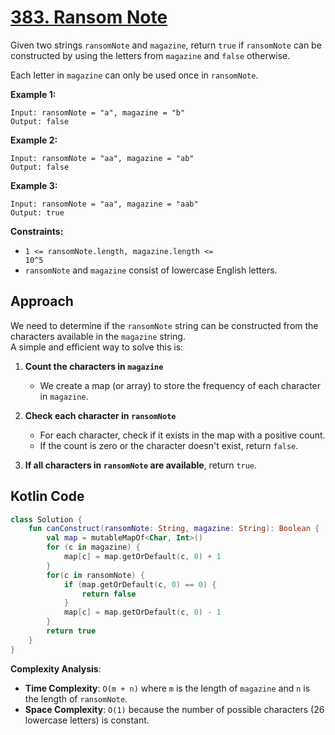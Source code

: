 # [383. Ransom Note](https://leetcode.com/problems/ransom-note/description/?envType=study-plan-v2&envId=top-interview-150)

Given two strings <code>ransomNote</code> and <code>magazine</code>, return <code>true</code> if <code>ransomNote</code> can be constructed by using the letters from <code>magazine</code> and <code>false</code> otherwise.

Each letter in <code>magazine</code> can only be used once in <code>ransomNote</code>.

**Example 1:** 

```
Input: ransomNote = "a", magazine = "b"
Output: false
```

**Example 2:** 

```
Input: ransomNote = "aa", magazine = "ab"
Output: false
```

**Example 3:** 

```
Input: ransomNote = "aa", magazine = "aab"
Output: true
```

**Constraints:** 

- <code>1 <= ransomNote.length, magazine.length <= 10^5</code>
- <code>ransomNote</code> and <code>magazine</code> consist of lowercase English letters.

## Approach

We need to determine if the `ransomNote` string can be constructed from the characters available in the `magazine` string.  
A simple and efficient way to solve this is:

1. **Count the characters in `magazine`**  
   - We create a map (or array) to store the frequency of each character in `magazine`.

2. **Check each character in `ransomNote`**  
   - For each character, check if it exists in the map with a positive count.  
   - If the count is zero or the character doesn't exist, return `false`.

3. **If all characters in `ransomNote` are available**, return `true`.

## Kotlin Code

```kotlin
class Solution {
    fun canConstruct(ransomNote: String, magazine: String): Boolean {
        val map = mutableMapOf<Char, Int>()
        for (c in magazine) {
            map[c] = map.getOrDefault(c, 0) + 1
        }
        for(c in ransomNote) {
            if (map.getOrDefault(c, 0) == 0) {
                return false
            }
            map[c] = map.getOrDefault(c, 0) - 1
        }
        return true
    }
}
```

**Complexity Analysis**:
- **Time Complexity**: `O(m + n)` where `m` is the length of `magazine` and `n` is the length of `ransomNote`.
- **Space Complexity**: `O(1)` because the number of possible characters (26 lowercase letters) is constant.

